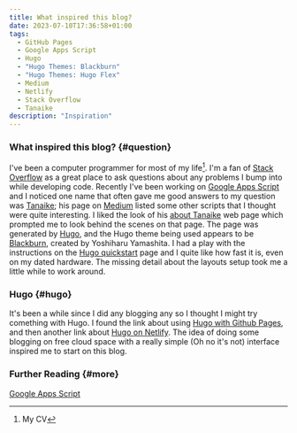 ```yaml
---
title: What inspired this blog?
date: 2023-07-10T17:36:58+01:00
tags:
  - GitHub Pages
  - Google Apps Script
  - Hugo
  - "Hugo Themes: Blackburn"
  - "Hugo Themes: Hugo Flex"
  - Medium
  - Netlify
  - Stack Overflow
  - Tanaike
description: "Inspiration"
---
```

### What inspired this blog? {#question}
I've been a computer programmer for most of my life[^1]. I'm a fan of [Stack Overflow](https://stackoverflow.com/) as a great place to ask questions about any problems I bump into while developing code. Recently I've been working on [Google Apps Script](https://www.google.com/script/start/) and I noticed one name that often gave me good answers to my question was [Tanaike](https://stackoverflow.com/users/7108653/tanaike); his page on [Medium](https://medium.com/@tanaike) listed some other scripts that I thought were quite interesting. I liked the look of his [about Tanaike](https://tanaikech.github.io/about/) web page which prompted me to look behind the scenes on that page. The page was generated by [Hugo](https://gohugo.io/), and the Hugo theme being used appears to be [Blackburn](https://themes.gohugo.io/themes/blackburn/), created by Yoshiharu Yamashita. I had a play with the instructions on the [Hugo quickstart](https://gohugo.io/getting-started/quick-start/) page and I quite like how fast it is, even on my dated hardware. The missing detail about the layouts setup took me a little while to work around.

### Hugo {#hugo}
It's been a while since I did any blogging any so I thought I might try comething with Hugo. I found the link about using [Hugo with Github Pages](https://gohugo.io/hosting-and-deployment/hosting-on-github/), and then another link about [Hugo on Netlify](https://www.scivision.dev/github-pages-to-netlify/). The idea of doing some blogging on free cloud space with a really simple (Oh no it's not) interface inspired me to start on this blog.

### Further Reading {#more}

[Google Apps Script](https://groups.google.com/g/google-apps-script-community)

[^1]: My CV
